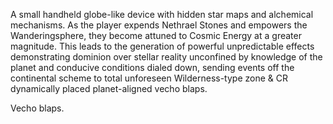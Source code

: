 A small handheld globe-like device with hidden star maps and alchemical mechanisms. As the player expends Nethrael Stones and empowers the Wanderingsphere, they become attuned to Cosmic Energy at a greater magnitude. This leads to the generation of powerful unpredictable effects demonstrating dominion over stellar reality unconfined by knowledge of the planet and conducive conditions dialed down, sending events off the continental scheme to total unforeseen Wilderness-type zone & CR dynamically placed planet-aligned vecho blaps. 

Vecho blaps. 